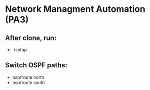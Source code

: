 # Network Managment Automation (PA3)

## After clone, run:
- ./setup 

## Switch OSPF paths:
- ospfroute north
- ospfroute south 
